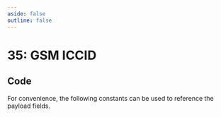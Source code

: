 ```yaml
---
aside: false
outline: false
---
```


<script setup>
import ProtocolBytes from '../../../components/ProtocolBytes.vue';
import SplitColumnView from '../../../components/SplitColumnView.vue';
import GenerateConsts from '../../../components/GenerateConsts.vue'
</script>

# 35: GSM ICCID

<SplitColumnView>
<template #left>

Used to [GET](./device-services#get) the ID of the device.

### Payload

It has a single field, the ID, which is a uint.

| Field | Name       | Description                      | Type   | Example | Actual |
| ----- | ---------- | -------------------------------- | ------ | ------- | - |
| 1     | ID | | uintn  | 240 209 132 0  | 8704496 |

If the request could not be fulfilled, the response status would be 2 (NOT OK), all header fields would also be returned, but the payload should not be expected.

</template>
<template #right>

### Example
If you wanted to GET the ID from a device, you would send a GET message with the ID field requested (length 0).

<ProtocolBytes
byteString="3 19 0 35 0 2 0 1 5 1 234 1 2 1 0 1 0 182 28"
:boldPositions="[3,12,15,16]"
:allowCollapse="false"
/>

The device would then respond with a message of type 35, with the ID field filled in if known.

<ProtocolBytes
byteString="76 66 3 26 0 35 0 3 0 3 4 1 1 234 1 1 1 6 1 0 1 4 240 209 132 0 2 242"
:boldPositions="[3,20]"
:allowCollapse="false"
/>

</template>
</SplitColumnView>

## Code

For convenience, the following constants can be used to reference the payload fields.

<GenerateConsts :prefix="'MD_DEVICE_GSM_ID_'" :enumName="'MD_DEVICE_GSM_ID'" :dataPath="'messages/35/data'"/>
